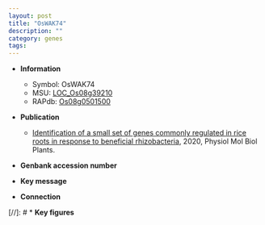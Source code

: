 ```yaml
---
layout: post
title: "OsWAK74"
description: ""
category: genes
tags: 
---
```


* **Information**  
    + Symbol: OsWAK74  
    + MSU: [LOC_Os08g39210](http://rice.plantbiology.msu.edu/cgi-bin/ORF_infopage.cgi?orf=LOC_Os08g39210)  
    + RAPdb: [Os08g0501500](http://rapdb.dna.affrc.go.jp/viewer/gbrowse_details/irgsp1?name=Os08g0501500)  

* **Publication**  
    + [Identification of a small set of genes commonly regulated in rice roots in response to beneficial rhizobacteria](http://www.ncbi.nlm.nih.gov/pubmed?term=Identification+of+a+small+set+of+genes+commonly+regulated+in+rice+roots+in+response+to+beneficial+rhizobacteria%5BTitle%5D), 2020, Physiol Mol Biol Plants.

* **Genbank accession number**  

* **Key message**  

* **Connection**  

[//]: # * **Key figures**  


